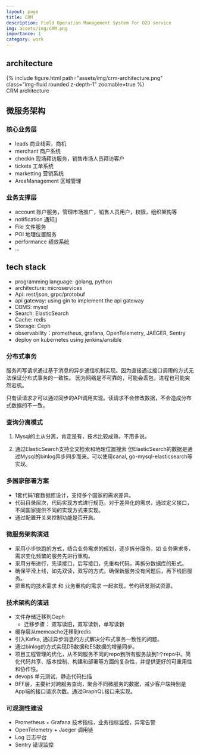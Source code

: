 ```yaml
---
layout: page
title: CRM
description: Field Operation Management System for O2O service
img: assets/img/CRM.png
importance: 1
category: work
---
```

## architecture

<div class="row mt-3">
    <div class="col-sm mt-3 mt-md-0">
        {% include figure.html path="assets/img/crm-architecture.png" class="img-fluid rounded z-depth-1" zoomable=true %}
    </div>
</div>
<div class="caption">
  CRM architecture
</div>

## 微服务架构
### 核心业务层
* leads 商业线索，商机
* merchant 商户系统
* checkin 现场拜访服务，销售市场人员拜访客户
* tickets 工单系统
* marketting 营销系统
* AreaManagement 区域管理

### 业务支撑层
* account 账户服务，管理市场推广，销售人员用户，权限，组织架构等
* notification 通知jj
* File 文件服务
* POI 地理位置服务
* performance 绩效系统
* ...

## tech stack
* programming language: golang, python
* architecture: microservices 
* Api: rest/json, grpc/protobuf
* api gateway: using gin to implement the api gateway
* DBMS: mysql
* Search: ElasticSearch
* Cache: redis
* Storage: Ceph
* observability：prometheus, grafana, OpenTelemetry, JAEGER, Sentry
* deploy on kubernetes using jenkins/ansible

### 分布式事务
服务间写请求通过基于消息的异步通信机制实现。因为直接通过接口调用的方式无法保证分布式事务的一致性。
因为网络是不可靠的，可能会丢包，进程也可能突然宕机。

只有读请求才可以通过同步的API调用实现。读请求不会修改数据，不会造成分布式数据的不一致。

### 查询分离模式
1. Mysql的主从分离，肯定是有，技术比较成熟，不用多说。

2. 通过ElasticSearch支持全文检索和地理位置搜索
但ElasticSearch的数据是通过Mysql的binlog异步同步而来。可以使用canal, go-mysql-elasticsearch等实现。

### 多国家部署方案
* 1套代码1套数据库设计，支持多个国家的需求差异。
* 代码目录层次，代码实现方式进行规范，对于差异化的需求，通过定义接口，不同国家提供不同的实现方式来实现。
* 通过配置开关来控制功能是否开启。

### 微服务架构演进
* 采用小步快跑的方式，结合业务需求的规划，逐步拆分服务。如 业务需求多，需求变化频繁的服务先进行重构。
* 采用分布进行，先读接口，后写接口，先重构代码，再拆分数据库的形式。
* 确保平滑上线，如先双读，双写的方式，确保新服务没有问题后，再下线旧服务。
* 把重构的技术需求 和 业务重构的需求 一起实现，节约研发测试资源。


### 技术架构的演进
* 文件存储迁移到Ceph
  * 迁移步骤： 双写读旧，双写读新，单写读新
* 缓存层从memcache迁移到redis 
* 引入Kafka, 通过异步消息的方式解决分布式事务一致性的问题。
* 通过binlog的方式实现DB数据和ES数据的增量同步。
* 项目工程管理的优化，从不同服务不同的repo到所有服务放到1个repo中。简化代码共享、版本控制、构建和部署等方面的复杂性，并提供更好的可重用性和协作性。
* devops 单元测试，静态代码扫描
* BFF层，主要针对跨服务查询，聚合不同微服务的数据，减少客户端特别是App端的接口请求次数。通过GraphQL接口来实现。

### 可观测性建设
* Prometheus + Grafana 技术指标，业务指标监控，异常告警
* OpenTelemetry + Jaeger 调用链
* Log 日志平台
* Sentry 错误监控




